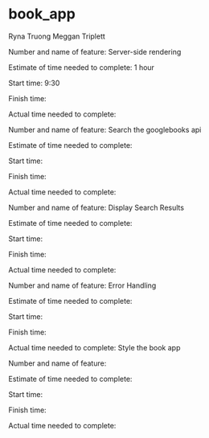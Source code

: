 # book_app
Ryna Truong Meggan Triplett

Number and name of feature: Server-side rendering

Estimate of time needed to complete: 1 hour

Start time: 9:30

Finish time: 

Actual time needed to complete: 


Number and name of feature: Search the googlebooks api

Estimate of time needed to complete: 

Start time: 

Finish time: 

Actual time needed to complete: 


Number and name of feature: Display Search Results

Estimate of time needed to complete: 

Start time: 

Finish time: 

Actual time needed to complete: 


Number and name of feature: Error Handling

Estimate of time needed to complete: 

Start time: 

Finish time: 

Actual time needed to complete: Style the book app

Number and name of feature: 

Estimate of time needed to complete: 

Start time: 

Finish time: 

Actual time needed to complete: 